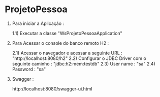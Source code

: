 # ProjetoPessoa


1) Para iniciar a Aplicação :

	1.1) Executar a classe "WsProjetoPessoaApplication"
	 
	 
2) Para Acessar o console do banco remoto H2 :	 

	2.1) Acessar o navegador e acessar a seguinte URL : "http://localhost:8080/h2"
	2.2) Configurar o JDBC Driver com o seguinte caminho : "jdbc:h2:mem:testdb"
	2.3) User name : "sa"
	2.4) Password : "sa"

3) Swagger :

	http://localhost:8080/swagger-ui.html	